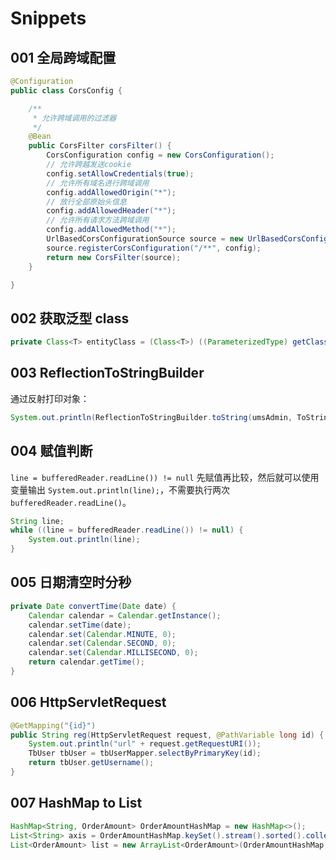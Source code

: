 # Snippets

## 001 全局跨域配置

```java
@Configuration
public class CorsConfig {

    /**
     * 允许跨域调用的过滤器
     */
    @Bean
    public CorsFilter corsFilter() {
        CorsConfiguration config = new CorsConfiguration();
        // 允许跨越发送cookie
        config.setAllowCredentials(true);
        // 允许所有域名进行跨域调用
        config.addAllowedOrigin("*");
        // 放行全部原始头信息
        config.addAllowedHeader("*");
        // 允许所有请求方法跨域调用
        config.addAllowedMethod("*");
        UrlBasedCorsConfigurationSource source = new UrlBasedCorsConfigurationSource();
        source.registerCorsConfiguration("/**", config);
        return new CorsFilter(source);
    }

}
```

## 002 获取泛型 class

```java
private Class<T> entityClass = (Class<T>) ((ParameterizedType) getClass().getGenericSuperclass()).getActualTypeArguments()[0];
```

## 003 ReflectionToStringBuilder

通过反射打印对象：

```java
System.out.println(ReflectionToStringBuilder.toString(umsAdmin, ToStringStyle.MULTI_LINE_STYLE));
```

## 004 赋值判断

`line = bufferedReader.readLine()) != null` 先赋值再比较，然后就可以使用变量输出 `System.out.println(line);`，不需要执行两次 `bufferedReader.readLine()`。

```java
String line;
while ((line = bufferedReader.readLine()) != null) {
    System.out.println(line);
}
```

## 005 日期清空时分秒

```java
private Date convertTime(Date date) {
    Calendar calendar = Calendar.getInstance();
    calendar.setTime(date);
    calendar.set(Calendar.MINUTE, 0);
    calendar.set(Calendar.SECOND, 0);
    calendar.set(Calendar.MILLISECOND, 0);
    return calendar.getTime();
}
```

## 006 HttpServletRequest

```java
@GetMapping("{id}")
public String reg(HttpServletRequest request, @PathVariable long id) {
    System.out.println("url" + request.getRequestURI());
    TbUser tbUser = tbUserMapper.selectByPrimaryKey(id);
    return tbUser.getUsername();
}
```

## 007 HashMap to List

```java
HashMap<String, OrderAmount> OrderAmountHashMap = new HashMap<>();
List<String> axis = OrderAmountHashMap.keySet().stream().sorted().collect(Collectors.toList());
List<OrderAmount> list = new ArrayList<OrderAmount>(OrderAmountHashMap.values());
```